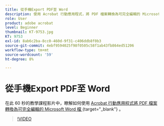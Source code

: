 ```yaml
---
title: 從手機Export PDF至 Word
description: 使用 Acrobat 行動應用程式，將 PDF 檔案轉換為可完全編輯的 Microsoft Word 檔
role: User
product: adobe acrobat
level: Beginner
thumbnail: KT-9753.jpg
KT: 9753
exl-id: 8ab6c2ba-8cc0-460d-9f31-c406ddb8f0b3
source-git-commit: 4ebf9594025f98f0505c58f1ab43fb864ed51206
workflow-type: tm+mt
source-wordcount: '59'
ht-degree: 8%

---
```


# 從手機Export PDF至 Word

在此 60 秒的教學課程影片中，瞭解如何使用 [ Acrobat 行動應用程式將 PDF 檔案轉換為可完全編輯的 Microsoft Word 檔 ](https://www.adobe.com/tw/acrobat/online/pdf-to-word.html) {target="_blank"} 。

>[!VIDEO](https://video.tv.adobe.com/v/340214?quality=12&learn=on&hidetitle=true)
